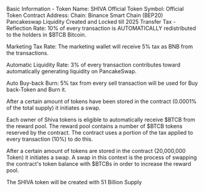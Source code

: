 Basic Information -
Token Name: SHIVA
Official Token Symbol: 
Official Token Contract Address:
Chain: Binance Smart Chain (BEP20)
Pancakeswap Liquidity Created and Locked till 2025
Transfer Tax -
Reflection Rate: 10% of every transaction is AUTOMATICALLY redistributed to the holders in $BTCB Bitcoin.

Marketing Tax Rate: The marketing wallet will receive 5% tax as BNB from the transactions.

Automatic Liquidity Rate: 3% of every transaction contributes toward automatically generating liquidity on PancakeSwap.

Auto Buy-back Burn: 5% tax from every sell transaction will be used for Buy back-Token and Burn it.


After a certain amount of tokens have been stored in the contract (0.0001% of the total supply) it initiates a swap.

Each owner of Shiva tokens is eligible to automatically receive $BTCB from the reward pool. The reward pool contains a number of $BTCB tokens reserved by the contract. The contract uses a portion of the tax applied to every transaction (10%) to do this.

After a certain amount of tokens are stored in the contract (20,000,000 Token) it initiates a swap. A swap in this context is the process of swapping the contract's token balance with $BTCBs in order to increase the reward pool. 

The SHIVA token will be created with 51 Billion Supply

